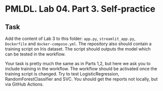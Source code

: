 # PMLDL. Lab 04. Part 3. Self-practice

## Task
Add the content of Lab 3 to this folder: `app.py`, `streamlit_app.py`, `Dockerfile` and `docker-compose.yml`. The repository also should contain a training script on Iris dataset. The script should outputs the model which can be tested in the workflow.

Your task is pretty much the same as in Parts 1,2, but here we ask you to include training in the workflow. The workflow should be activated once the training script is changed. Try to test LogisticRegression, RandomForestClassifier and SVC. You should get the reports not locally, but via GitHub Actions.